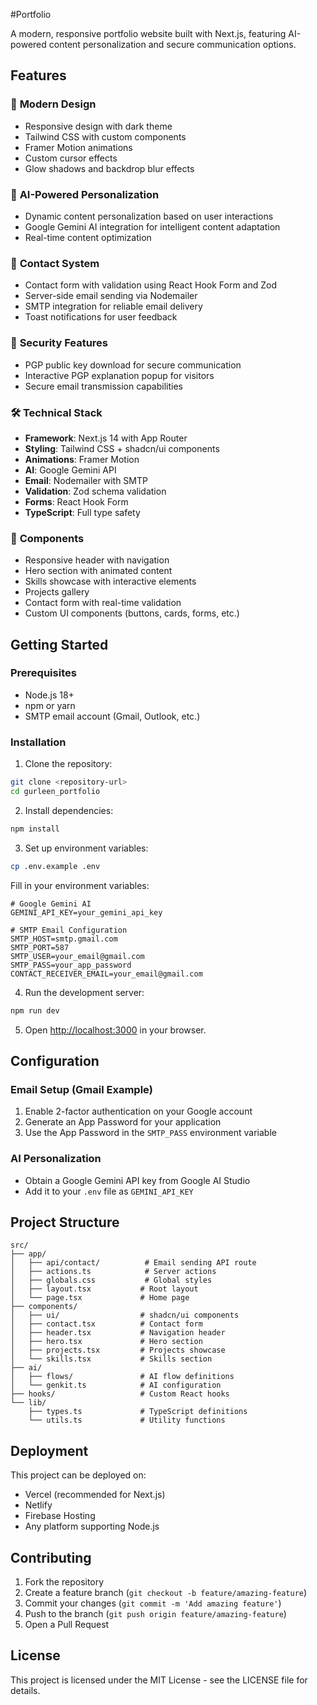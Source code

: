 #Portfolio

A modern, responsive portfolio website built with Next.js, featuring AI-powered content personalization and secure communication options.

## Features

### 🎨 **Modern Design**
- Responsive design with dark theme
- Tailwind CSS with custom components
- Framer Motion animations
- Custom cursor effects
- Glow shadows and backdrop blur effects

### 🤖 **AI-Powered Personalization**
- Dynamic content personalization based on user interactions
- Google Gemini AI integration for intelligent content adaptation
- Real-time content optimization

### 📧 **Contact System**
- Contact form with validation using React Hook Form and Zod
- Server-side email sending via Nodemailer
- SMTP integration for reliable email delivery
- Toast notifications for user feedback

### 🔐 **Security Features**
- PGP public key download for secure communication
- Interactive PGP explanation popup for visitors
- Secure email transmission capabilities

### 🛠 **Technical Stack**
- **Framework**: Next.js 14 with App Router
- **Styling**: Tailwind CSS + shadcn/ui components
- **Animations**: Framer Motion
- **AI**: Google Gemini API
- **Email**: Nodemailer with SMTP
- **Validation**: Zod schema validation
- **Forms**: React Hook Form
- **TypeScript**: Full type safety

### 📱 **Components**
- Responsive header with navigation
- Hero section with animated content
- Skills showcase with interactive elements
- Projects gallery
- Contact form with real-time validation
- Custom UI components (buttons, cards, forms, etc.)

## Getting Started

### Prerequisites
- Node.js 18+ 
- npm or yarn
- SMTP email account (Gmail, Outlook, etc.)

### Installation

1. Clone the repository:
```bash
git clone <repository-url>
cd gurleen_portfolio
```

2. Install dependencies:
```bash
npm install
```

3. Set up environment variables:
```bash
cp .env.example .env
```

Fill in your environment variables:
```env
# Google Gemini AI
GEMINI_API_KEY=your_gemini_api_key

# SMTP Email Configuration
SMTP_HOST=smtp.gmail.com
SMTP_PORT=587
SMTP_USER=your_email@gmail.com
SMTP_PASS=your_app_password
CONTACT_RECEIVER_EMAIL=your_email@gmail.com
```

4. Run the development server:
```bash
npm run dev
```

5. Open [http://localhost:3000](http://localhost:3000) in your browser.

## Configuration

### Email Setup (Gmail Example)
1. Enable 2-factor authentication on your Google account
2. Generate an App Password for your application
3. Use the App Password in the `SMTP_PASS` environment variable

### AI Personalization
- Obtain a Google Gemini API key from Google AI Studio
- Add it to your `.env` file as `GEMINI_API_KEY`

## Project Structure

```
src/
├── app/
│   ├── api/contact/          # Email sending API route
│   ├── actions.ts            # Server actions
│   ├── globals.css           # Global styles
│   ├── layout.tsx           # Root layout
│   └── page.tsx             # Home page
├── components/
│   ├── ui/                  # shadcn/ui components
│   ├── contact.tsx          # Contact form
│   ├── header.tsx           # Navigation header
│   ├── hero.tsx             # Hero section
│   ├── projects.tsx         # Projects showcase
│   └── skills.tsx           # Skills section
├── ai/
│   ├── flows/               # AI flow definitions
│   └── genkit.ts            # AI configuration
├── hooks/                   # Custom React hooks
└── lib/
    ├── types.ts             # TypeScript definitions
    └── utils.ts             # Utility functions
```

## Deployment

This project can be deployed on:
- Vercel (recommended for Next.js)
- Netlify
- Firebase Hosting
- Any platform supporting Node.js

## Contributing

1. Fork the repository
2. Create a feature branch (`git checkout -b feature/amazing-feature`)
3. Commit your changes (`git commit -m 'Add amazing feature'`)
4. Push to the branch (`git push origin feature/amazing-feature`)
5. Open a Pull Request

## License

This project is licensed under the MIT License - see the LICENSE file for details.
